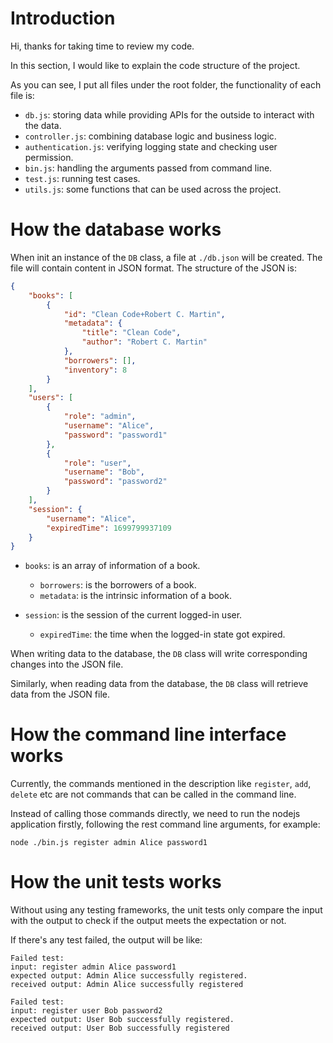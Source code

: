 # Introduction

Hi, thanks for taking time to review my code.

In this section, I would like to explain the code structure of the project.

As you can see, I put all files under the root folder, the functionality of each file is:

* `db.js`: storing data while providing APIs for the outside to interact with the data.
* `controller.js`: combining database logic and business logic.
* `authentication.js`: verifying logging state and checking user permission.
* `bin.js`: handling the arguments passed from command line.
* `test.js`: running test cases.
* `utils.js`: some functions that can be used across the project.

# How the database works
When init an instance of the `DB` class, a file at `./db.json` will be created. The file will contain content in JSON format. The structure of the JSON is:

```json
{
    "books": [
        {
            "id": "Clean Code+Robert C. Martin",
            "metadata": {
                "title": "Clean Code",
                "author": "Robert C. Martin"
            },
            "borrowers": [],
            "inventory": 8
        }
    ],
    "users": [
        {
            "role": "admin",
            "username": "Alice",
            "password": "password1"
        },
        {
            "role": "user",
            "username": "Bob",
            "password": "password2"
        }
    ],
    "session": {
        "username": "Alice",
        "expiredTime": 1699799937109
    }
}
```

* `books`: is an array of information of a book.
  * `borrowers`: is the borrowers of a book.
  * `metadata`: is the intrinsic information of a book.

* `session`: is the session of the current logged-in user.
  * `expiredTime`: the time when the logged-in state got expired.

When writing data to the database, the `DB` class will write corresponding changes into the JSON file.

Similarly, when reading data from the database, the `DB` class will retrieve data from the JSON file.

# How the command line interface works
Currently, the commands mentioned in the description like `register`, `add`, `delete` etc are not commands that can be called in the command line.

Instead of calling those commands directly, we need to run the nodejs application firstly, following the rest command line arguments, for example:

```
node ./bin.js register admin Alice password1
```

# How the unit tests works
Without using any testing frameworks, the unit tests only compare the input with the output to check if the output meets the expectation or not.

If there's any test failed, the output will be like:

```
Failed test:
input: register admin Alice password1
expected output: Admin Alice successfully registered.
received output: Admin Alice successfully registered

Failed test: 
input: register user Bob password2
expected output: User Bob successfully registered.
received output: User Bob successfully registered
```
